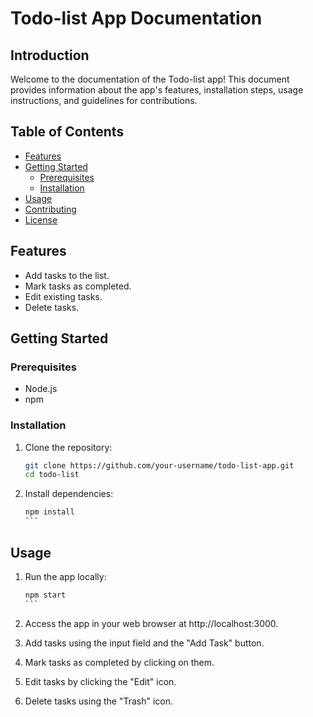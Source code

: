 # Todo-list App Documentation

## Introduction

Welcome to the documentation of the Todo-list app! This document provides information about the app's features, installation steps, usage instructions, and guidelines for contributions.

## Table of Contents

- [Features](#features)
- [Getting Started](#getting-started)
  - [Prerequisites](#prerequisites)
  - [Installation](#installation)
- [Usage](#usage)
- [Contributing](#contributing)
- [License](#license)

## Features

- Add tasks to the list.
- Mark tasks as completed.
- Edit existing tasks.
- Delete tasks.

## Getting Started

### Prerequisites

- Node.js
- npm

### Installation

1. Clone the repository:

   ```bash
   git clone https://github.com/your-username/todo-list-app.git
   cd todo-list

   ```

2. Install dependencies:

   ````bash
   npm install
   ```
   ````

## Usage

1. Run the app locally:

   ````bash
   npm start
   ```

   ````

2. Access the app in your web browser at http://localhost:3000.

3. Add tasks using the input field and the "Add Task" button.

4. Mark tasks as completed by clicking on them.

5. Edit tasks by clicking the "Edit" icon.

6. Delete tasks using the "Trash" icon.
